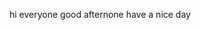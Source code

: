 hi everyone
good afternone
have a nice day

<!---
8596743256/8596743256 is a ✨ special ✨ repository because its `README.md` (this file) appears on your GitHub profile.
You can click the Preview link to take a look at your changes.
--->

